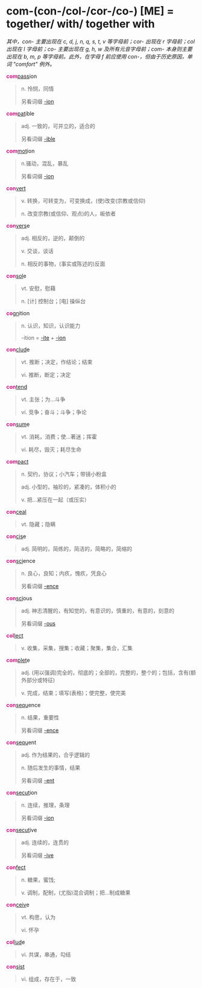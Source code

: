 # com-(con-/col-/cor-/co-) [ME] = together/ with/ together with

*其中，con- 主要出现在 c, d, j, n, q, s, t, v 等字母前；cor- 出现在 r 字母前；col 出现在 l 字母前；co- 主要出现在 g, h, w 及所有元音字母前；com- 本身则主要出现在 b, m, p 等字母前。此外，在字母 f 前应使用 con-，但由于历史原因，单词 "comfort" 例外。*

<b style="color: #C71585;">com</b>[pass](_pat_.2.md)ion
> n. 怜悯，同情
>
> 另看词缀 [-ion](-ion.md)

<b style="color: #C71585;">com</b>[pat](_pat_.2.md)ible
> adj. 一致的，可并立的，适合的
>
> 另看词缀 [-ible](-able.md)

<b style="color: #C71585;">com</b>[mot](_mov_.md)ion
> n.骚动，混乱，暴乱
>
> 另看词缀 [-ion](-ion.md)

<b style="color: #C71585;">con</b>[vert](_vert_.md)
> v. 转换，可转变为，可变换成，(使)改变(宗教或信仰)
>
> n. 改变宗教(或信仰、观点)的人，皈依者

<b style="color: #C71585;">con</b>[vers](_vert_.md)e
> adj. 相反的，逆的，颠倒的
>
> v. 交谈，谈话
>
> n. 相反的事物，(事实或陈述的)反面

<b style="color: #C71585;">con</b>[sol](_sol_.md)e
> vt. 安慰，慰藉
>
> n. [计] 控制台；[电] 操纵台

<b style="color: #C71585;">co</b>[gn](_gn_.md)ition
> n. 认识，知识，认识能力
>
> -ition = [-ite](-ite.md) + [-ion](-ion.md)

<b style="color: #C71585;">con</b>[clud](_clud_.md)e
> vt. 推断；决定，作结论；结束
>
> vi. 推断，断定；决定

<b style="color: #C71585;">con</b>[tend](_tend_.md)
> vt. 主张；为...斗争
>
> vi. 竞争；奋斗；斗争；争论

<b style="color: #C71585;">con</b>[sum](_sum_.1.md)e
> vt. 消耗，消费；使…著迷；挥霍
>
> vi. 耗尽，毁灭；耗尽生命

<b style="color: #C71585;">com</b>[pact](_pact_.md)
> n. 契约，协议；小汽车；带镜小粉盒
> 
> adj. 小型的，袖珍的，紧凑的，体积小的
>
> v. 把…紧压在一起（或压实）

<b style="color: #C71585;">con</b>[ceal](_cel_.md)
> vt. 隐藏；隐瞒

<b style="color: #C71585;">con</b>[cis](_cid_.md)e
> adj. 简明的，简练的，简洁的，简略的，简缩的

<b style="color: #C71585;">con</b>[sci](_sci_.md)ence
> n. 良心，良知；内疚，愧疚，凭良心
>
> 另看词缀 [-ence](-ence.md)

<b style="color: #C71585;">con</b>[sci](_sci_.md)ous
> adj. 神志清醒的，有知觉的，有意识的，慎重的，有意的，刻意的
>
> 另看词缀 [-ous](-ous.md)

<b style="color: #C71585;">col</b>[lect](_lect_.md)
> v. 收集，采集，搜集；收藏；聚集，集合，汇集

<b style="color: #C71585;">com</b>[plet](_ple_.md)e
> adj. (用以强调)完全的，彻底的；全部的，完整的，整个的；包括，含有(额外部分或特征)
>
> v. 完成，结束；填写(表格)；使完整，使完美

<b style="color: #C71585;">con</b>[sequ](_sequ_.md)ence
> n. 结果，重要性
>
> 另看词缀 [-ence](-ence.md)

<b style="color: #C71585;">con</b>[sequ](_sequ_.md)ent
> adj. 作为结果的，合乎逻辑的
>
> n. 随后发生的事情，结果
>
> 另看词缀 [-ent](-ent.md)

<b style="color: #C71585;">con</b>[secut](_sequ_.md)ion
> n. 连续，推理，条理
>
> 另看词缀 [-ion](-ion.md)

<b style="color: #C71585;">con</b>[secut](_sequ_.md)ive
> adj. 连续的，连贯的
>
> 另看词缀 [-ive](-ive.md)

<b style="color: #C71585;">con</b>[fect](_fic_.md)
> n. 糖果，蜜饯;
>
> v. 调制，配制，(尤指)混合调制；把…制成糖果

<b style="color: #C71585;">con</b>[ceiv](_cap_.md)e
> vt. 构思，认为
>
> vi. 怀孕

<b style="color: #C71585;">col</b>[lud](_lud_.md)e
> vi. 共谋，串通，勾结

<b style="color: #C71585;">con</b>[sist](_st_.md)
> vi. 组成，存在于，一致